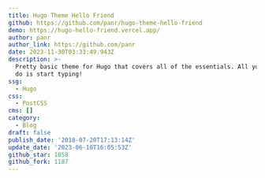 ```yaml
---
title: Hugo Theme Hello Friend
github: https://github.com/panr/hugo-theme-hello-friend
demo: https://hugo-hello-friend.vercel.app/
author: panr
author_link: https://github.com/panr
date: 2023-11-30T03:33:49.943Z
description: >-
  Pretty basic theme for Hugo that covers all of the essentials. All you have to
  do is start typing!
ssg:
  - Hugo
css:
  - PostCSS
cms: []
category:
  - Blog
draft: false
publish_date: '2018-07-20T17:13:14Z'
update_date: '2023-06-10T16:05:53Z'
github_star: 1058
github_fork: 1187
---
```

